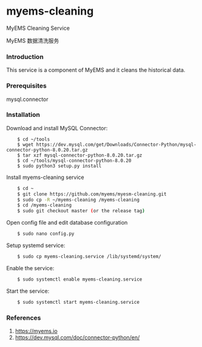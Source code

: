 # myems-cleaning
MyEMS Cleaning Service 

MyEMS 数据清洗服务


### Introduction

This service is a component of MyEMS and it cleans the historical data. 



### Prerequisites

mysql.connector


### Installation
    
Download and install MySQL Connector:
```
    $ cd ~/tools
    $ wget https://dev.mysql.com/get/Downloads/Connector-Python/mysql-connector-python-8.0.20.tar.gz
    $ tar xzf mysql-connector-python-8.0.20.tar.gz
    $ cd ~/tools/mysql-connector-python-8.0.20
    $ sudo python3 setup.py install
```

Install myems-cleaning service
```bash
    $ cd ~
    $ git clone https://github.com/myems/myesm-cleaning.git
    $ sudo cp -R ~/myems-cleaning /myems-cleaning
    $ cd /myems-cleaning
    $ sudo git checkout master (or the release tag)
```
Open config file and edit database configuration
```bash
    $ sudo nano config.py
```
Setup systemd service:
```bash
    $ sudo cp myems-cleaning.service /lib/systemd/system/
```
Enable the service:
```bash
    $ sudo systemctl enable myems-cleaning.service
```
Start the service:
```bash
    $ sudo systemctl start myems-cleaning.service
```

### References

1. https://myems.io
2. https://dev.mysql.com/doc/connector-python/en/
